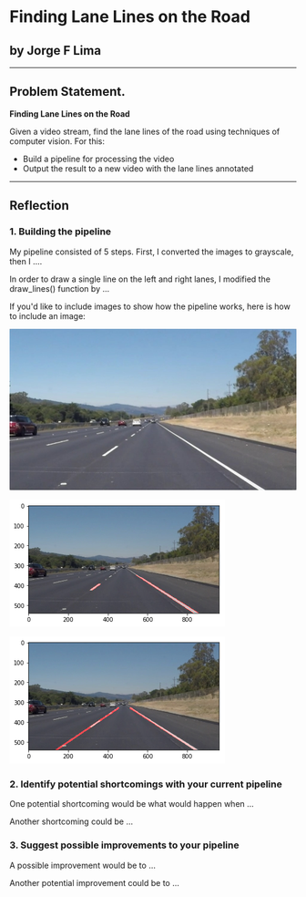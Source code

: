 # Finding Lane Lines on the Road

## by Jorge F Lima

---
## Problem Statement.


**Finding Lane Lines on the Road**

Given a video stream, find the lane lines of the road 
using techniques of computer vision. 
For this:
* Build a pipeline for processing the video
* Output the result to a new video with the lane lines annotated


[//]: # (Image References)

[image1]: ./test_images/solidWhiteRight.jpg "White lines"
[image2]: ./test_images/simple_line_noextrapolation.png "No extrapolation"
[image3]: ./test_images/Full_line_extrapolation.png "extrapolation"

---

## Reflection

### 1. Building the pipeline

My pipeline consisted of 5 steps. First, I converted the images to grayscale, then I .... 

In order to draw a single line on the left and right lanes, I modified the draw_lines() function by ...

If you'd like to include images to show how the pipeline works, here is how to include an image: 

<img src="/test_images/solidWhiteRight.jpg" width = "600" />



![alt text][image2]



![alt text][image3]
### 2. Identify potential shortcomings with your current pipeline


One potential shortcoming would be what would happen when ... 

Another shortcoming could be ...


### 3. Suggest possible improvements to your pipeline

A possible improvement would be to ...

Another potential improvement could be to ...
